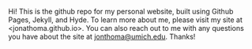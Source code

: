Hi! This is the github repo for my personal website, built using Github Pages, Jekyll, and Hyde. To learn more about me, please visit my site at <jonathoma.github.io>. You can also reach out to me with any questions you have about the site at <jonthoma@umich.edu>. Thanks!
